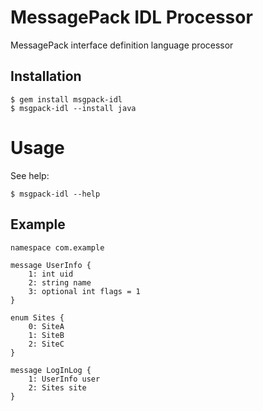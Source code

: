 MessagePack IDL Processor
=========================
MessagePack interface definition language processor

## Installation

    $ gem install msgpack-idl
    $ msgpack-idl --install java

# Usage

See help:

    $ msgpack-idl --help

## Example

    namespace com.example
    
    message UserInfo {
        1: int uid
        2: string name
        3: optional int flags = 1
    }
    
    enum Sites {
        0: SiteA
        1: SiteB
        2: SiteC
    }
    
    message LogInLog {
        1: UserInfo user
        2: Sites site
    }



